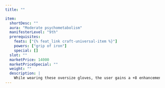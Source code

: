 ```yaml
---
title: ""

item:
  shortDesc: ""
  aura: "Moderate psychometabolism"
  manifesterLevel: "9th"
  prerequisites:
    feats: ["{% feat_link craft-universal-item %}"]
    powers: ["grip of iron"]
    special: []
  slot: ""
  marketPrice: 14000
  marketPriceSpecial: ""
  weight: ""
  description: |
    While wearing these oversize gloves, the user gains a +8 enhancement bonus on grapple checks. The power is activated when the user enters a grapple. The enhancement bonus lasts for a maximum of 7 rounds per use, up to three uses per day.
---
```

